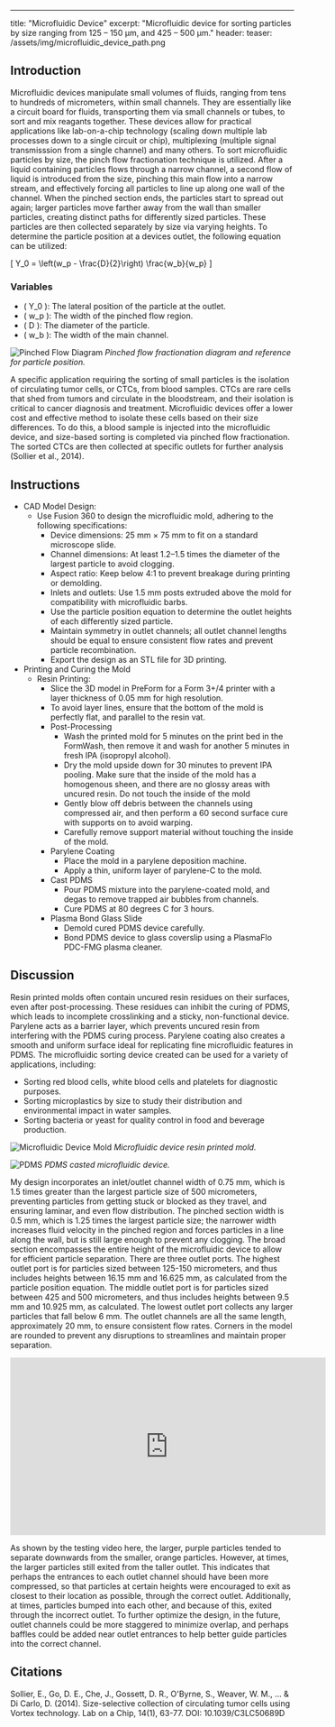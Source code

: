 ---
title: "Microfluidic Device"
excerpt: "Microfluidic device for sorting particles by size ranging from 125 – 150 μm, and 425 – 500 μm."
header:
  teaser: /assets/img/microfluidic_device_path.png

## Introduction 

Microfluidic devices manipulate small volumes of fluids, ranging from tens to hundreds of micrometers, within small channels. They are essentially like a circuit board for fluids, transporting them via small channels or tubes, to sort and mix reagants together. These devices allow for practical applications like lab-on-a-chip technology (scaling down multiple lab processes down to a single circuit or chip), multiplexing (multiple signal transmisssion from a single channel) and many others. To sort microfluidic particles by size, the pinch flow fractionation technique is utilized. After a liquid containing particles flows through a narrow channel, a second flow of liquid is introduced from the size, pinching this main flow into a narrow stream, and effectively forcing all particles to line up along one wall of the channel. When the pinched section ends, the particles start to spread out again; larger particles move farther away from the wall than smaller particles, creating distinct paths for differently sized particles. These particles are then collected separately by size via varying heights. To determine the particle position at a devices outlet, the following equation can be utilized: 

\[ Y_0 = \left(w_p - \frac{D}{2}\right) \frac{w_b}{w_p} \]

### Variables

- \( Y_0 \): The lateral position of the particle at the outlet.
- \( w_p \): The width of the pinched flow region.
- \( D \): The diameter of the particle.
- \( w_b \): The width of the main channel.

![Pinched Flow Diagram](/assets/img/pinched_flow_diagram.png)
*Pinched flow fractionation diagram and reference for particle position.*

A specific application requiring the sorting of small particles is the isolation of circulating tumor cells, or CTCs, from blood samples. CTCs are rare cells that shed from tumors and circulate in the bloodstream, and their isolation is critical to cancer diagnosis and treatment. Microfluidic devices offer a lower cost and effective method to isolate these cells based on their size differences. To do this, a blood sample is injected into the microfluidic device, and size-based sorting is completed via pinched flow fractionation. The sorted CTCs are then collected at specific outlets for further analysis (Sollier et al., 2014). 

## Instructions
* CAD Model Design:
  * Use Fusion 360 to design the microfluidic mold, adhering to the following specifications:
    * Device dimensions: 25 mm × 75 mm to fit on a standard microscope slide.
    * Channel dimensions: At least 1.2–1.5 times the diameter of the largest particle to avoid clogging.
    * Aspect ratio: Keep below 4:1 to prevent breakage during printing or demolding.
    * Inlets and outlets: Use 1.5 mm posts extruded above the mold for compatibility with microfluidic barbs.
    * Use the particle position equation to determine the outlet heights of each differently sized particle. 
    * Maintain symmetry in outlet channels; all outlet channel lengths should be equal to ensure consistent flow rates and prevent particle recombination.
    * Export the design as an STL file for 3D printing.
* Printing and Curing the Mold
  * Resin Printing:
    * Slice the 3D model in PreForm for a Form 3+/4 printer with a layer thickness of 0.05 mm for high resolution. 
    * To avoid layer lines, ensure that the bottom of the mold is perfectly flat, and parallel to the resin vat. 
    * Post-Processing
      * Wash the printed mold for 5 minutes on the print bed in the FormWash, then remove it and wash for another 5 minutes in fresh IPA (isopropyl alcohol).
      * Dry the mold upside down for 30 minutes to prevent IPA pooling. Make sure that the inside of the mold has a homogenous sheen, and there are no glossy areas with uncured resin. Do not touch the inside of the mold
      * Gently blow off debris between the channels using compressed air, and then perform a 60 second surface cure with supports on to avoid warping.
      * Carefully remove support material without touching the inside of the mold.
    * Parylene Coating 
      * Place the mold in a parylene deposition machine.
      * Apply a thin, uniform layer of parylene-C to the mold.
    * Cast PDMS
      * Pour PDMS mixture into the parylene-coated mold, and degas to remove trapped air bubbles from channels.
      * Cure PDMS at 80 degrees C for 3 hours. 
    * Plasma Bond Glass Slide
      * Demold cured PDMS device carefully. 
      * Bond PDMS device to glass coverslip using a PlasmaFlo PDC-FMG plasma cleaner.

## Discussion
Resin printed molds often contain uncured resin residues on their surfaces, even after post-processing. These residues can inhibit the curing of PDMS, which leads to incomplete crosslinking and a sticky, non-functional device. Parylene acts as a barrier layer, which prevents uncured resin from interfering with the PDMS curing process. Parylene coating also creates a smooth and uniform surface ideal for replicating fine microfluidic features in PDMS. The microfluidic sorting device created can be used for a variety of applications, including: 
  * Sorting red blood cells, white blood cells and platelets for diagnostic purposes.
  * Sorting microplastics by size to study their distribution and environmental impact in water samples.
  * Sorting bacteria or yeast for quality control in food and beverage production.

![Microfluidic Device Mold](/assets/img/ufluidic_mold.jpg)
*Microfluidic device resin printed mold.*

![PDMS](/assets/img/PDMS.jpg)
*PDMS casted microfluidic device.*

My design incorporates an inlet/outlet channel width of 0.75 mm, which is 1.5 times greater than the largest particle size of 500 micrometers, preventing particles from getting stuck or blocked as they travel, and ensuring laminar, and even flow distribution. The pinched section width is 0.5 mm, which is 1.25 times the largest particle size; the narrower width increases fluid velocity in the pinched region and forces particles in a line along the wall, but is still large enough to prevent any clogging. The broad section encompasses the entire height of the microfluidic device to allow for efficient particle separation. There are three outlet ports. The highest outlet port is for particles sized between 125-150 micrometers, and thus includes heights between 16.15 mm and 16.625 mm, as calculated from the particle position equation. The middle outlet port is for particles sized between 425 and 500 micrometers, and thus includes heights between 9.5 mm and 10.925 mm, as calculated. The lowest outlet port collects any larger particles that fall below 6 mm. The outlet channels are all the same length, approximately 20 mm, to ensure consistent flow rates. Corners in the model are rounded to prevent any disruptions to streamlines and maintain proper separation. 

<iframe width="560" height="315" src="https://www.youtube.com/embed/2dfsqMubH2U" frameborder="0" allow="accelerometer; autoplay; clipboard-write; encrypted-media; gyroscope; picture-in-picture" allowfullscreen></iframe>

As shown by the testing video here, the larger, purple particles tended to separate downwards from the smaller, orange particles. However, at times, the larger particles still exited from the taller outlet. This indicates that perhaps the entrances to each outlet channel should have been more compressed, so that particles at certain heights were encouraged to exit as closest to their location as possible, through the correct outlet. Additionally, at times, particles bumped into each other, and because of this, exited through the incorrect outlet. To further optimize the design, in the future, outlet channels could be more staggered to minimize overlap, and perhaps baffles could be added near outlet entrances to help better guide particles into the correct channel.  

## Citations

Sollier, E., Go, D. E., Che, J., Gossett, D. R., O'Byrne, S., Weaver, W. M., ... & Di Carlo, D. (2014). Size-selective collection of circulating tumor cells using Vortex technology. Lab on a Chip, 14(1), 63-77. DOI: 10.1039/C3LC50689D
